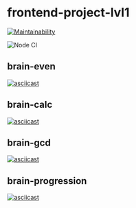 # frontend-project-lvl1
[![Maintainability](https://api.codeclimate.com/v1/badges/6065469a3fec8e7eb9c4/maintainability)](https://codeclimate.com/github/looleeluu/frontend-project-lvl1/maintainability)

![Node CI](https://github.com/looleeluu/frontend-project-lvl1/workflows/Node%20CI/badge.svg?event=push)

## brain-even
[![asciicast](https://asciinema.org/a/11kWoSmJRs9I9RJp7NPxSBZcS.svg)](https://asciinema.org/a/11kWoSmJRs9I9RJp7NPxSBZcS)

## brain-calc
[![asciicast](https://asciinema.org/a/9RC9j2ixGZbmZwN072FYf8nJL.svg)](https://asciinema.org/a/9RC9j2ixGZbmZwN072FYf8nJL)

## brain-gcd
[![asciicast](https://asciinema.org/a/J0xbB9q6zEwSGIJzsMiec3tZH.svg)](https://asciinema.org/a/J0xbB9q6zEwSGIJzsMiec3tZH)

## brain-progression
[![asciicast](https://asciinema.org/a/HPcTCFXWfigOQcTl5ivLLFWH8.svg)](https://asciinema.org/a/HPcTCFXWfigOQcTl5ivLLFWH8)